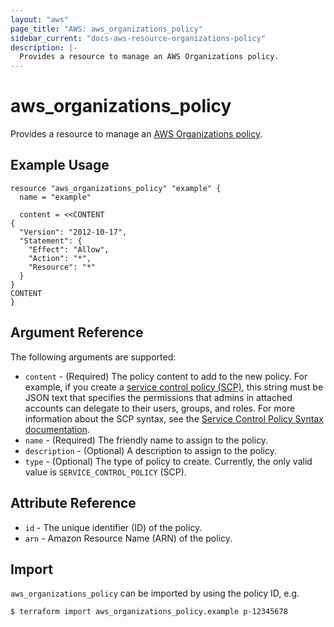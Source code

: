 ```yaml
---
layout: "aws"
page_title: "AWS: aws_organizations_policy"
sidebar_current: "docs-aws-resource-organizations-policy"
description: |-
  Provides a resource to manage an AWS Organizations policy.
---
```


# aws_organizations_policy

Provides a resource to manage an [AWS Organizations policy](https://docs.aws.amazon.com/organizations/latest/userguide/orgs_manage_policies.html).

## Example Usage

```hcl
resource "aws_organizations_policy" "example" {
  name = "example"

  content = <<CONTENT
{
  "Version": "2012-10-17",
  "Statement": {
    "Effect": "Allow",
    "Action": "*",
    "Resource": "*"
  }
}
CONTENT
}
```

## Argument Reference

The following arguments are supported:

* `content` - (Required) The policy content to add to the new policy. For example, if you create a [service control policy (SCP)](https://docs.aws.amazon.com/organizations/latest/userguide/orgs_manage_policies_scp.html), this string must be JSON text that specifies the permissions that admins in attached accounts can delegate to their users, groups, and roles. For more information about the SCP syntax, see the [Service Control Policy Syntax documentation](https://docs.aws.amazon.com/organizations/latest/userguide/orgs_reference_scp-syntax.html).
* `name` - (Required) The friendly name to assign to the policy.
* `description` - (Optional) A description to assign to the policy.
* `type` - (Optional) The type of policy to create. Currently, the only valid value is `SERVICE_CONTROL_POLICY` (SCP).

## Attribute Reference

* `id` - The unique identifier (ID) of the policy.
* `arn` - Amazon Resource Name (ARN) of the policy.

## Import

`aws_organizations_policy` can be imported by using the policy ID, e.g.

```
$ terraform import aws_organizations_policy.example p-12345678
```
